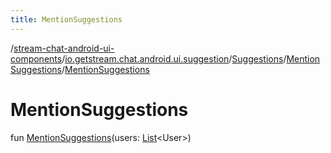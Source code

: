 ```yaml
---
title: MentionSuggestions
---
```

/[stream-chat-android-ui-components](../../../index.md)/[io.getstream.chat.android.ui.suggestion](../../index.md)/[Suggestions](../index.md)/[MentionSuggestions](index.md)/[MentionSuggestions](MentionSuggestions.md)  
  
  
  
# MentionSuggestions  
fun [MentionSuggestions](MentionSuggestions.md)(users: [List](https://kotlinlang.org/api/latest/jvm/stdlib/kotlin.collections/-list/index.html)&lt;User&gt;)
